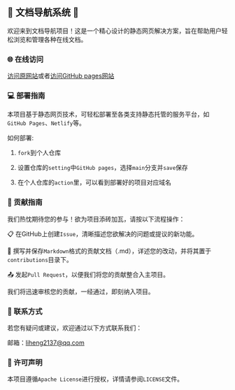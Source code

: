 ## 🚀 文档导航系统 🚀

欢迎来到文档导航项目！这是一个精心设计的静态网页解决方案，旨在帮助用户轻松浏览和管理各种在线文档。

### 🌐 在线访问

[访问原网站](http://document.liheng.work/)或者[访问GitHub pages网站](https://lmliheng.github.io/document/)


### 💻 部署指南
本项目基于静态网页技术，可轻松部署至各类支持静态托管的服务平台，如`GitHub Pages`、`Netlify`等。

如何部署:

1. `fork`到个人仓库

2. 设置仓库的`setting`中`GitHub pages`，选择`main`分支并`save`保存

3. 在个人仓库的`action`里，可以看到部署好的项目对应域名

### 🤝 贡献指南

我们热忱期待您的参与！欲为项目添砖加瓦，请按以下流程操作：

📋 在GitHub上创建`Issue`，清晰描述您欲解决的问题或提议的新功能。

📝 撰写并保存`Markdown`格式的贡献文档（.md），详述您的改动，并将其置于`contributions`目录下。

📤 发起`Pull Request`，以便我们将您的贡献整合入主项目。

我们将迅速审核您的贡献，一经通过，即刻纳入项目。

### 📧 联系方式
若您有疑问或建议，欢迎通过以下方式联系我们：

邮箱：liheng2137@qq.com
### 📄 许可声明
本项目遵循`Apache License`进行授权，详情请参阅`LICENSE`文件。
